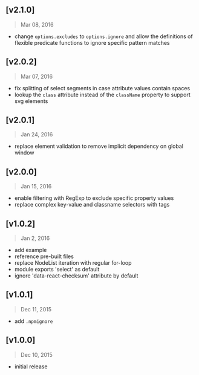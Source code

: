 ## [v2.1.0]
> Mar 08, 2016

- change `options.excludes` to `options.ignore` and allow the definitions of flexible predicate functions to ignore specific pattern matches


## [v2.0.2]
> Mar 07, 2016

- fix splitting of select segments in case attribute values contain spaces
- lookup the `class` attribute instead of the `className` property to support svg elements


## [v2.0.1]
> Jan 24, 2016

- replace element validation to remove implicit dependency on global window


## [v2.0.0]
> Jan 15, 2016

- enable filtering with RegExp to exclude specific property values
- replace complex key-value and classname selectors with tags


## [v1.0.2]
> Jan 2, 2016

- add example
- reference pre-built files
- replace NodeList iteration with regular for-loop
- module exports 'select' as default
- ignore 'data-react-checksum' attribute by default


## [v1.0.1]
> Dec 11, 2015

- add `.npmignore`


## [v1.0.0]
> Dec 10, 2015

- initial release
